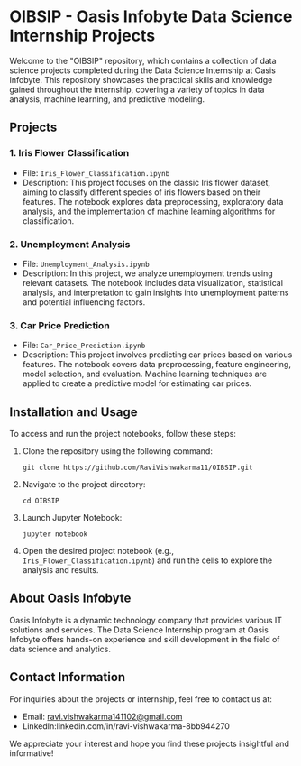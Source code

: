 
# OIBSIP - Oasis Infobyte Data Science Internship Projects

Welcome to the "OIBSIP" repository, which contains a collection of data science projects completed during the Data Science Internship at Oasis Infobyte. This repository showcases the practical skills and knowledge gained throughout the internship, covering a variety of topics in data analysis, machine learning, and predictive modeling.

## Projects

### 1. Iris Flower Classification
- File: `Iris_Flower_Classification.ipynb`
- Description: This project focuses on the classic Iris flower dataset, aiming to classify different species of iris flowers based on their features. The notebook explores data preprocessing, exploratory data analysis, and the implementation of machine learning algorithms for classification.

### 2. Unemployment Analysis
- File: `Unemployment_Analysis.ipynb`
- Description: In this project, we analyze unemployment trends using relevant datasets. The notebook includes data visualization, statistical analysis, and interpretation to gain insights into unemployment patterns and potential influencing factors.

### 3. Car Price Prediction
- File: `Car_Price_Prediction.ipynb`
- Description: This project involves predicting car prices based on various features. The notebook covers data preprocessing, feature engineering, model selection, and evaluation. Machine learning techniques are applied to create a predictive model for estimating car prices.

## Installation and Usage

To access and run the project notebooks, follow these steps:

1. Clone the repository using the following command:
   ```
   git clone https://github.com/RaviVishwakarma11/OIBSIP.git
   ```

2. Navigate to the project directory:
   ```
   cd OIBSIP
   ```

3. Launch Jupyter Notebook:
   ```
   jupyter notebook
   ```

4. Open the desired project notebook (e.g., `Iris_Flower_Classification.ipynb`) and run the cells to explore the analysis and results.

## About Oasis Infobyte

Oasis Infobyte is a dynamic technology company that provides various IT solutions and services. The Data Science Internship program at Oasis Infobyte offers hands-on experience and skill development in the field of data science and analytics.

## Contact Information

For inquiries about the projects or internship, feel free to contact us at:
- Email: ravi.vishwakarma141102@gmail.com
- LinkedIn:linkedin.com/in/ravi-vishwakarma-8bb944270

We appreciate your interest and hope you find these projects insightful and informative!
```
